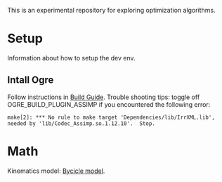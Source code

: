 This is an experimental repository for exploring optimization algorithms.

# Setup

Information about how to setup the dev env.

## Intall Ogre
Follow instructions in [Build Guide](https://ogrecave.github.io/ogre/api/latest/building-ogre.html).
Trouble shooting tips: toggle off OGRE_BUILD_PLUGIN_ASSIMP if you encountered the following error: 
```
make[2]: *** No rule to make target 'Dependencies/lib/IrrXML.lib', needed by 'lib/Codec_Assimp.so.1.12.10'.  Stop.

```

# Math
Kinematics model: [Bycicle model](https://borrelli.me.berkeley.edu/pdfpub/IV_KinematicMPC_jason.pdf).
